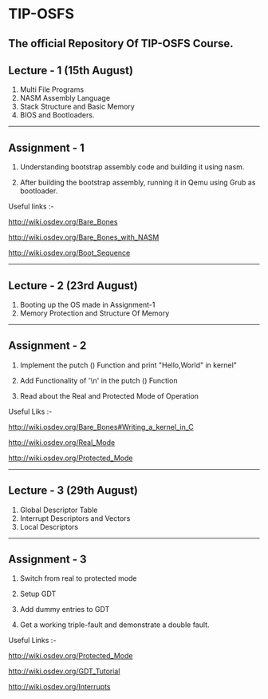 # TIP-OSFS
The official Repository Of TIP-OSFS Course.
---------------------------------------------
Lecture - 1 (15th August)
---------------------------------------------
1. Multi File Programs
2. NASM Assembly Language
3. Stack Structure and Basic Memory
4. BIOS and Bootloaders.
---------------------------------------------
Assignment - 1
---------------------------------------------
 1) Understanding bootstrap assembly code and building it using nasm.

 2) After building the bootstrap assembly, running it in Qemu using Grub as bootloader.

 Useful links :-

 http://wiki.osdev.org/Bare_Bones
 
 http://wiki.osdev.org/Bare_Bones_with_NASM

 http://wiki.osdev.org/Boot_Sequence

---------------------------------------------
Lecture - 2 (23rd August)
---------------------------------------------
1. Booting up the OS made in Assignment-1
2. Memory Protection and Structure Of Memory

---------------------------------------------
Assignment - 2
---------------------------------------------
 1) Implement the putch () Function and print "Hello,World" in kernel"
 
 2) Add Functionality of '\n' in the putch () Function
 
 3) Read about the Real and Protected Mode of Operation

 Useful Liks :-

 http://wiki.osdev.org/Bare_Bones#Writing_a_kernel_in_C
 
 http://wiki.osdev.org/Real_Mode
 
 http://wiki.osdev.org/Protected_Mode
 
---------------------------------------------
Lecture - 3 (29th August)
---------------------------------------------
 1. Global Descriptor Table
 2. Interrupt Descriptors and Vectors
 3. Local Descriptors
 
---------------------------------------------
Assignment - 3
---------------------------------------------
 1) Switch from real to protected mode
 
 2) Setup GDT
 
 3) Add dummy entries to GDT
 
 4) Get a working triple-fault and demonstrate a double fault.

 Useful Links :-
 
 http://wiki.osdev.org/Protected_Mode
 
 http://wiki.osdev.org/GDT_Tutorial
 
 http://wiki.osdev.org/Interrupts


